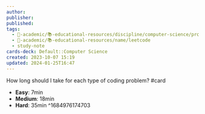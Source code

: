 ```yaml
---
author: 
publisher: 
published: 
tags:
  - 🔴-academic/📚-educational-resources/discipline/computer-science/programming-language/rust
  - 🔴-academic/📚-educational-resources/name/leetcode
  - study-note
cards-deck: Default::Computer Science
created: 2023-10-07 15:19
updated: 2024-01-25T16:47
---
```


How long should I take for each type of coding problem? #card 
- **Easy**: 7min
- **Medium**: 18min
- **Hard**: 35min
^1684976174703



